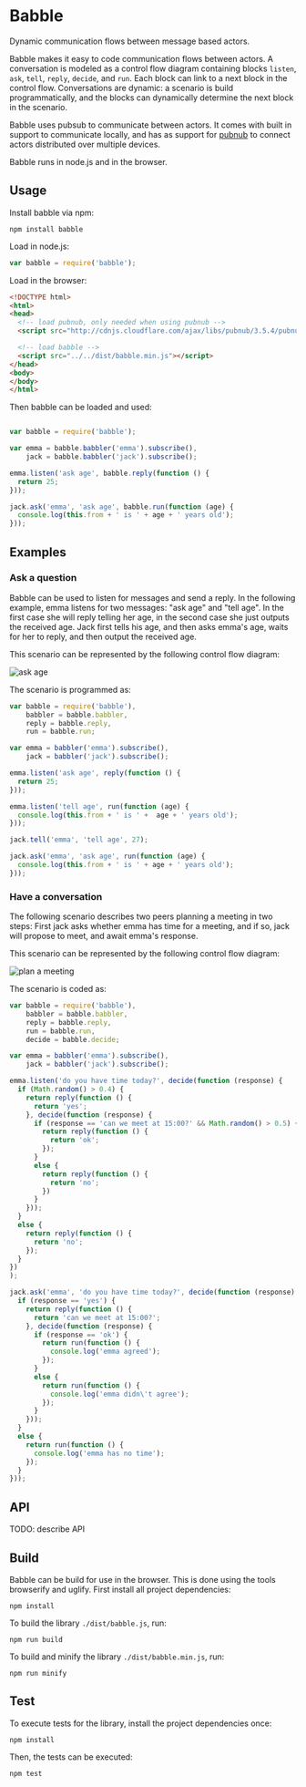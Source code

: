 # Babble

Dynamic communication flows between message based actors.

Babble makes it easy to code communication flows between actors. A conversation
is modeled as a control flow diagram containing blocks `listen`, `ask`, `tell`,
`reply`, `decide`, and `run`. Each block can link to a next block in the
control flow. Conversations are dynamic: a scenario is build programmatically,
and the blocks can dynamically determine the next block in the scenario.

Babble uses pubsub to communicate between actors. It comes with built in
support to communicate locally, and has as support for
[pubnub](http://www.pubnub.com/) to connect actors distributed over multiple
devices.

Babble runs in node.js and in the browser.


## Usage

Install babble via npm:

    npm install babble

Load in node.js:

```js
var babble = require('babble');
```

Load in the browser:

```html
<!DOCTYPE html>
<html>
<head>
  <!-- load pubnub, only needed when using pubnub -->
  <script src="http://cdnjs.cloudflare.com/ajax/libs/pubnub/3.5.4/pubnub.min.js"></script>

  <!-- load babble -->
  <script src="../../dist/babble.min.js"></script>
</head>
<body>
</body>
</html>
```

Then babble can be loaded and used:

```js

var babble = require('babble');

var emma = babble.babbler('emma').subscribe(),
    jack = babble.babbler('jack').subscribe();

emma.listen('ask age', babble.reply(function () {
  return 25;
}));

jack.ask('emma', 'ask age', babble.run(function (age) {
  console.log(this.from + ' is ' + age + ' years old');
}));
```


## Examples

### Ask a question

Babble can be used to listen for messages and send a reply. In the following
example, emma listens for two messages: "ask age" and "tell age". In the first
case she will reply telling her age, in the second case she just outputs the
received age. Jack first tells his age, and then asks emma's age, waits for
her to reply, and then output the received age.

This scenario can be represented by the following control flow diagram:

![ask age](https://raw.github.com/josdejong/babble/master/img/ask_age.jpg)

The scenario is programmed as:

```js
var babble = require('babble'),
    babbler = babble.babbler,
    reply = babble.reply,
    run = babble.run;

var emma = babbler('emma').subscribe(),
    jack = babbler('jack').subscribe();

emma.listen('ask age', reply(function () {
  return 25;
}));

emma.listen('tell age', run(function (age) {
  console.log(this.from + ' is ' +  age + ' years old');
}));

jack.tell('emma', 'tell age', 27);

jack.ask('emma', 'ask age', run(function (age) {
  console.log(this.from + ' is ' + age + ' years old');
}));
```

### Have a conversation

The following scenario describes two peers planning a meeting in two steps:
First jack asks whether emma has time for a meeting, and if so, jack will
propose to meet, and await emma's response.

This scenario can be represented by the following control flow diagram:

![plan a meeting](https://raw.github.com/josdejong/babble/master/img/plan_a_meeting.jpg)

The scenario is coded as:

```js
var babble = require('babble'),
    babbler = babble.babbler,
    reply = babble.reply,
    run = babble.run,
    decide = babble.decide;

var emma = babbler('emma').subscribe(),
    jack = babbler('jack').subscribe();

emma.listen('do you have time today?', decide(function (response) {
  if (Math.random() > 0.4) {
    return reply(function () {
      return 'yes';
    }, decide(function (response) {
      if (response == 'can we meet at 15:00?' && Math.random() > 0.5) {
        return reply(function () {
          return 'ok';
        });
      }
      else {
        return reply(function () {
          return 'no';
        })
      }
    }));
  }
  else {
    return reply(function () {
      return 'no';
    });
  }
})
);

jack.ask('emma', 'do you have time today?', decide(function (response) {
  if (response == 'yes') {
    return reply(function () {
      return 'can we meet at 15:00?';
    }, decide(function (response) {
      if (response == 'ok') {
        return run(function () {
          console.log('emma agreed');
        });
      }
      else {
        return run(function () {
          console.log('emma didn\'t agree');
        });
      }
    }));
  }
  else {
    return run(function () {
      console.log('emma has no time');
    });
  }
}));
```


## API

TODO: describe API


## Build

Babble can be build for use in the browser. This is done using the tools
browserify and uglify. First install all project dependencies:

    npm install

To build the library `./dist/babble.js`, run:

    npm run build

To build and minify the library `./dist/babble.min.js`, run:

    npm run minify


## Test

To execute tests for the library, install the project dependencies once:

    npm install

Then, the tests can be executed:

    npm test
